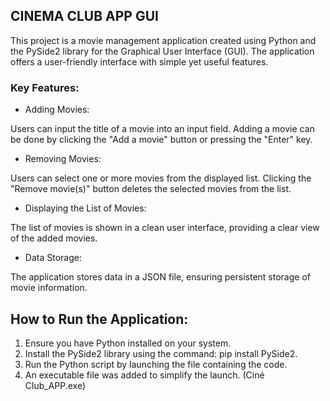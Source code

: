 ## CINEMA CLUB APP GUI

This project is a movie management application created using Python and the PySide2 library for the Graphical User Interface (GUI). The application offers a user-friendly interface with simple yet useful features.

### Key Features:
* Adding Movies:

Users can input the title of a movie into an input field.
Adding a movie can be done by clicking the "Add a movie" button or pressing the "Enter" key.

* Removing Movies:

Users can select one or more movies from the displayed list.
Clicking the "Remove movie(s)" button deletes the selected movies from the list.

* Displaying the List of Movies:

The list of movies is shown in a clean user interface, providing a clear view of the added movies.

* Data Storage:

The application stores data in a JSON file, ensuring persistent storage of movie information.

## How to Run the Application:
1. Ensure you have Python installed on your system.
2. Install the PySide2 library using the command: pip install PySide2.
3. Run the Python script by launching the file containing the code.
4. An executable file was added to simplify the launch. (Ciné Club_APP.exe)
